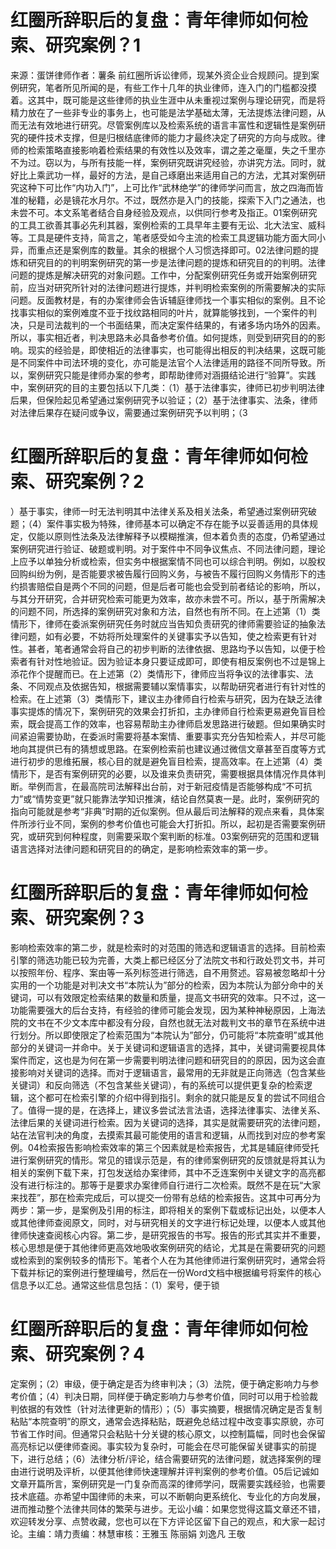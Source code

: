 # 红圈所辞职后的复盘：青年律师如何检索、研究案例？1

来源：蛋饼律师作者：薯条 前红圈所诉讼律师，现某外资企业合规顾问。提到案例研究，笔者所见所闻的是，有些工作十几年的执业律师，连入门的门槛都没摸着。这其中，既可能是这些律师的执业生涯中从未重视过案例与理论研究，而是将精力放在了一些非专业的事务上，也可能是法学基础太薄，无法提炼法律问题，从而无法有效地进行研究。尽管案例库以及检索系统的语言丰富性和逻辑性是案例研究的硬件技术支撑，但是归根结底律师的能力才最终决定了研究的方向与成败。律师的检索策略直接影响着检索结果的有效性以及效率，谓之差之毫厘，失之千里亦不为过。窃以为，与所有技能一样，案例研究既讲究经验，亦讲究方法。同时，就好比上乘武功一样，最好的方法，是自己琢磨出来适用自己的方法，尤其对案例研究这种下可比作“内功入门”，上可比作“武林绝学”的律师学问而言，放之四海而皆准的秘籍，必是镜花水月尔。不过，既然亦是入门的技能，探索下入门之通法，也未尝不可。本文系笔者结合自身经验及观点，以供同行参考及指正。01案例研究的工具工欲善其事必先利其器，案例检索的工具早年主要有无讼、北大法宝、威科等。工具是硬件支持，简言之，笔者感受如今主流的检索工具逻辑功能方面大同小异，而重点还是案例库的数量。其余的根据个人习惯选择即可。02法律问题的提炼和研究目的的判明案例研究的第一步是法律问题的提炼和研究目的的判明。法律问题的提炼是解决研究的对象问题。工作中，分配案例研究任务或开始案例研究前，应当对研究所针对的法律问题进行提炼，并判明检索案例的所需要解决的实际问题。反面教材是，有的办案律师会告诉辅庭律师找一个事实相似的案例。且不论找事实相似的案例难度不亚于找纹路相同的叶片，就算能够找到，一个案件的判决，只是司法裁判的一个书面结果，而决定案件结果的，有诸多场内场外的因素。所以，事实相近者，判决思路未必具备参考价值。如何提炼，则受到研究目的的影响。现实的经验是，即使相近的法律事实，也可能得出相反的判决结果，这既可能是不同案件中司法环境的变化，亦可能是法官个人法律适用的路径不同所导致。所以，案例研究只能是律师办案的参考，即帮助律师对涵摄结论进行“验算”。实践中，案例研究的目的主要包括以下几类：（1）基于法律事实，律师已初步判明法律后果，但保险起见希望通过案例研究予以验证；（2）基于法律事实、法条，律师对法律后果存在疑问或争议，需要通过案例研究予以判明；（3

# 红圈所辞职后的复盘：青年律师如何检索、研究案例？2

）基于事实，律师一时无法判明其中法律关系及相关法条，希望通过案例研究破题；（4）案件事实极为特殊，律师基本可以确定不存在能予以妥善适用的具体规定，仅能以原则性法条及法律解释予以模糊推演，但本着负责的态度，仍希望通过案例研究进行验证、破题或判明。对于案件中不同争议焦点、不同法律问题，理论上应予以单独分析或检索，但实务中根据案情不同也可以综合判明。例如，以股权回购纠纷为例，是否能要求被告履行回购义务，与被告不履行回购义务情形下的违约损害赔偿自是两个不同的问题，但是后者可能也会受到前者结论的影响，所以，与其分开研究，合并研究检索可能更为效率，故亦未尝不可。所以，基于所需解决的问题不同，所选择的案例研究对象和方法，自然也有所不同。在上述第（1）类情形下，律师在委派案例研究任务时就应当告知负责研究的律师需要验证的抽象法律问题，如有必要，不妨将所处理案件的关键事实予以告知，使之检索更有针对性。甚者，笔者通常会将自己的初步判断的法律依据、思路均予以告知，以便于检索者有针对性地验证。因为验证本身只要证成即可，即使有相反案例也不过是锦上添花作个提醒而已。在上述第（2）类情形下，律师应当将争议的法律事实、法条、不同观点及依据告知，根据需要辅以案情事实，以帮助研究者进行有针对性的检索。在上述第（3）类情形下，建议主办律师自行检索与研究，因为在缺乏法律事实提炼的情况下，案例研究的效果会打折扣，主办律师自行检索更易避免盲目检索，既会提高工作的效率，也容易帮助主办律师启发思路进行破题。但如果确实时间紧迫需要协助，在委派时需要将基本案情、重要事实充分告知检索人，并尽可能地向其提供已有的猜想或思路。在案例检索前也建议通过微信文章甚至百度等方式进行初步的思维拓展，核心目的就是避免盲目检索，提高效率。在上述第（4）类情形下，是否有案例研究的必要，以及谁来负责研究，需要根据具体情况作具体判断。举例而言，在最高院司法解释出台前，对于新冠疫情是否能够构成“不可抗力”或“情势变更”就只能靠法学知识推演，结论自然莫衷一是。此时，案例研究的指向可能就是参考“非典”时期的近似案例。但从最后司法解释的观点来看，具体案件所涉行业不同，案例的参考价值也可能会大打折扣。所以，起初是否需要案例研究，或研究到何种程度，则需要采取个案判断的标准。03案例研究的范围和逻辑语言选择对法律问题和研究目的的确定，是影响检索效率的第一步。

# 红圈所辞职后的复盘：青年律师如何检索、研究案例？3

影响检索效率的第二步，就是检索时的对范围的筛选和逻辑语言的选择。目前检索引擎的筛选功能已较为完善，大类上都已经区分了法院文书和行政处罚文书，并可以按照年份、程序、案由等一系列标签进行筛选，自不用赘述。容易被忽略却十分实用的一个功能是对判决文书“本院认为”部分的检索，因为本院认为部分命中的关键词，可以有效限定检索结果的数量和质量，提高文书研究的效率。只不过，这一功能需要强大的后台支持，有经验的律师可能会发现，因为某种神秘原因，上海法院的文书在不少文本库中都没有分段，自然也就无法对裁判文书的章节在系统中进行划分。所以即使限定了检索范围为“本院认为”部分，仍可能将“本院查明”或其他部分的关键词一并命中。关于关键词和逻辑语言的选择，其中，关键词需要视具体案件而定，这也是为何在第一步需要判明法律问题和研究目的的原因，因为这会直接影响对关键词的选择。而对于逻辑语言，最常用的无非就是正向筛选（包含某些关键词）和反向筛选（不包含某些关键词），有的系统可以提供更复杂的检索逻辑，这个都可在检索引擎的介绍中得到指引。剩余的就只能是反复的尝试不同组合了。值得一提的是，在选择上，建议多尝试法言法语，选择法律事实、法律关系、法律后果的关键词进行检索。因为关键词的选择，其实是就需要研究的法律问题，站在法官判决的角度，去摸索其最可能使用的语言和逻辑，从而找到对应的参考案例。04检索报告影响检索效率的第三个因素就是检索报告，尤其是辅庭律师受托进行案例研究的情形。常见的错误示范是，有的律师案例研究的反馈就是将其认为相关的案例下载下来，打包发送给办案律师，其中不乏连案例中关键文字的高亮都没有进行标注的。那等于是要求办案律师自行进行二次检索。既然不是在玩“大家来找茬”，那在检索完成后，可以提交一份带有总结的检索报告。这其中可再分为两步：第一步，是案例及引用的标注，即将相关的案例下载或标记出处，以便本人或其他律师查阅原文，同时，对与研究相关的文字进行标记处理，以便本人或其他律师快速查阅核心内容。第二步，是研究报告的书写。报告的形式其实并不重要，核心思想是便于其他律师更高效地吸收案例研究的结论，尤其是在需要研究的问题或检索到的案例较多的情形下。笔者个人在为其他律师进行案例研究时，通常会将下载并标记的案例进行整理编号，然后在一份Word文档中根据编号将案件的核心信息予以汇总。通常这些信息包括：（1）案号，便于锁

# 红圈所辞职后的复盘：青年律师如何检索、研究案例？4

定案例；（2）审级，便于确定是否为终审判决；（3）法院，便于确定影响力与参考价值；（4）判决日期，同样便于确定影响力与参考价值，同时可以用于检验裁判依据的有效性（针对法律更新的情形）；（5）事实摘要，根据情况确定是否复制粘贴“本院查明”的原文，通常会选择粘贴，既避免总结过程中改变事实原貌，亦可节省工作时间。但通常只会粘贴十分关键的核心原文，以控制篇幅，同时也会保留高亮标记以便律师查阅。事实较为复杂时，可能会在尽可能保留关键事实的前提下，进行总结；（6）法律分析/评论，结合需要研究的法律问题，就选择案例的理由进行说明及评析，以便其他律师快速理解并评判案例的参考价值。05后记诚如文章开篇所言，案例研究是一门复杂而高深的律师学问，既需要实践经验，也需要技术底蕴。亦希望中国律师的未来，可以不断朝向更系统化、专业化的方向发展，进而推动整个法律共同体的繁荣与进步。无讼小编：如果您觉得这篇文章还不错，欢迎转发分享、点赞收藏，您也可以在下方评论区留下自己的观点，和大家一起讨论。主编：靖力责编：林慧审核：王雅玉 陈丽娟 刘逸凡 王敬

